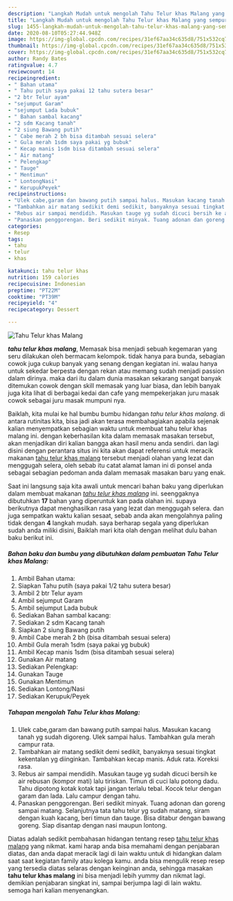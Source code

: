 ```yaml
---
description: "Langkah Mudah untuk mengolah Tahu Telur khas Malang yang sempurna"
title: "Langkah Mudah untuk mengolah Tahu Telur khas Malang yang sempurna"
slug: 1455-langkah-mudah-untuk-mengolah-tahu-telur-khas-malang-yang-sempurna
date: 2020-08-10T05:27:44.948Z
image: https://img-global.cpcdn.com/recipes/31ef67aa34c635d8/751x532cq70/tahu-telur-khas-malang-foto-resep-utama.jpg
thumbnail: https://img-global.cpcdn.com/recipes/31ef67aa34c635d8/751x532cq70/tahu-telur-khas-malang-foto-resep-utama.jpg
cover: https://img-global.cpcdn.com/recipes/31ef67aa34c635d8/751x532cq70/tahu-telur-khas-malang-foto-resep-utama.jpg
author: Randy Bates
ratingvalue: 4.7
reviewcount: 14
recipeingredient:
- " Bahan utama"
- " Tahu putih saya pakai 12 tahu sutera besar"
- "2 btr Telur ayam"
- "sejumput Garam"
- "sejumput Lada bubuk"
- " Bahan sambal kacang"
- "2 sdm Kacang tanah"
- "2 siung Bawang putih"
- " Cabe merah 2 bh bisa ditambah sesuai selera"
- " Gula merah 1sdm saya pakai yg bubuk"
- " Kecap manis 1sdm bisa ditambah sesuai selera"
- " Air matang"
- " Pelengkap"
- " Tauge"
- " Mentimun"
- " LontongNasi"
- " KerupukPeyek"
recipeinstructions:
- "Ulek cabe,garam dan bawang putih sampai halus. Masukan kacang tanah yg sudah digoreng. Ulek sampai halus. Tambahkan gula merah campur rata."
- "Tambahkan air matang sedikit demi sedikit, banyaknya sesuai tingkat kekentalan yg diinginkan. Tambahkan kecap manis. Aduk rata. Koreksi rasa."
- "Rebus air sampai mendidih. Masukan tauge yg sudah dicuci bersih ke air rebusan (kompor mati) lalu tiriskan. Timun di cuci lalu potong dadu. Tahu dipotong kotak kotak tapi jangan terlalu tebal. Kocok telur dengan garam dan lada. Lalu campur dengan tahu."
- "Panaskan penggorengan. Beri sedikit minyak. Tuang adonan dan goreng sampai matang. Selanjutnya tata tahu telur yg sudah matang, siram dengan kuah kacang, beri timun dan tauge. Bisa ditabur dengan bawang goreng. Siap disantap dengan nasi maupun lontong."
categories:
- Resep
tags:
- tahu
- telur
- khas

katakunci: tahu telur khas 
nutrition: 159 calories
recipecuisine: Indonesian
preptime: "PT22M"
cooktime: "PT39M"
recipeyield: "4"
recipecategory: Dessert

---
```



![Tahu Telur khas Malang](https://img-global.cpcdn.com/recipes/31ef67aa34c635d8/751x532cq70/tahu-telur-khas-malang-foto-resep-utama.jpg)

<b><i>tahu telur khas malang</i></b>, Memasak bisa menjadi sebuah kegemaran yang seru dilakukan oleh bermacam kelompok. tidak hanya para bunda, sebagian cowok juga cukup banyak yang senang dengan kegiatan ini. walau hanya untuk sekedar berpesta dengan rekan atau memang sudah menjadi passion dalam dirinya. maka dari itu dalam dunia masakan sekarang sangat banyak ditemukan cowok dengan skill memasak yang luar biasa, dan lebih banyak juga kita lihat di berbagai kedai dan cafe yang mempekerjakan juru masak cowok sebagai juru masak mumpuni nya.

Baiklah, kita mulai ke hal bumbu bumbu hidangan <i>tahu telur khas malang</i>. di antara rutinitas kita, bisa jadi akan terasa membahagiakan apabila sejenak kalian menyempatkan sebagian waktu untuk membuat tahu telur khas malang ini. dengan keberhasilan kita dalam memasak masakan tersebut, akan menjadikan diri kalian bangga akan hasil menu anda sendiri. dan lagi disini dengan perantara situs ini kita akan dapat referensi untuk meracik makanan <u>tahu telur khas malang</u> tersebut menjadi olahan yang lezat dan menggugah selera, oleh sebab itu catat alamat laman ini di ponsel anda sebagai sebagian pedoman anda dalam memasak masakan baru yang enak.




Saat ini langsung saja kita awali untuk mencari bahan baku yang diperlukan dalam membuat makanan <u><i>tahu telur khas malang</i></u> ini. seenggaknya dibutuhkan <b>17</b> bahan yang diperuntuk kan pada olahan ini. supaya berikutnya dapat menghasilkan rasa yang lezat dan menggugah selera. dan juga sempatkan waktu kalian sesaat, sebab anda akan mengolahnya paling tidak dengan <b>4</b> langkah mudah. saya berharap segala yang diperlukan sudah anda miliki disini, Baiklah mari kita olah dengan melihat dulu bahan baku berikut ini.

<!--inarticleads1-->

##### Bahan baku dan bumbu yang dibutuhkan dalam pembuatan Tahu Telur khas Malang:

1. Ambil  Bahan utama:
1. Siapkan  Tahu putih (saya pakai 1/2 tahu sutera besar)
1. Ambil 2 btr Telur ayam
1. Ambil sejumput Garam
1. Ambil sejumput Lada bubuk
1. Sediakan  Bahan sambal kacang:
1. Sediakan 2 sdm Kacang tanah
1. Siapkan 2 siung Bawang putih
1. Ambil  Cabe merah 2 bh (bisa ditambah sesuai selera)
1. Ambil  Gula merah 1sdm (saya pakai yg bubuk)
1. Ambil  Kecap manis 1sdm (bisa ditambah sesuai selera)
1. Gunakan  Air matang
1. Sediakan  Pelengkap:
1. Gunakan  Tauge
1. Gunakan  Mentimun
1. Sediakan  Lontong/Nasi
1. Sediakan  Kerupuk/Peyek




<!--inarticleads2-->

##### Tahapan mengolah Tahu Telur khas Malang:

1. Ulek cabe,garam dan bawang putih sampai halus. Masukan kacang tanah yg sudah digoreng. Ulek sampai halus. Tambahkan gula merah campur rata.
1. Tambahkan air matang sedikit demi sedikit, banyaknya sesuai tingkat kekentalan yg diinginkan. Tambahkan kecap manis. Aduk rata. Koreksi rasa.
1. Rebus air sampai mendidih. Masukan tauge yg sudah dicuci bersih ke air rebusan (kompor mati) lalu tiriskan. Timun di cuci lalu potong dadu. Tahu dipotong kotak kotak tapi jangan terlalu tebal. Kocok telur dengan garam dan lada. Lalu campur dengan tahu.
1. Panaskan penggorengan. Beri sedikit minyak. Tuang adonan dan goreng sampai matang. Selanjutnya tata tahu telur yg sudah matang, siram dengan kuah kacang, beri timun dan tauge. Bisa ditabur dengan bawang goreng. Siap disantap dengan nasi maupun lontong.




Diatas adalah sedikit pembahasan hidangan tentang resep <u>tahu telur khas malang</u> yang nikmat. kami harap anda bisa memahami dengan penjabaran diatas, dan anda dapat meracik lagi di lain waktu untuk di hidangkan dalam saat saat kegiatan family atau kolega kamu. anda bisa mengulik resep resep yang tersedia diatas selaras dengan keinginan anda, sehingga masakan <b>tahu telur khas malang</b> ini bisa menjadi lebih yummy dan nikmat lagi. demikian penjabaran singkat ini, sampai berjumpa lagi di lain waktu. semoga hari kalian menyenangkan.
